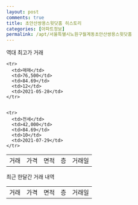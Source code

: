 ```yaml
---
layout: post
comments: true
title: 초안산쌍용스윗닷홈 히스토리
categories: [아파트정보]
permalink: /apt/서울특별시노원구월계동초안산쌍용스윗닷홈
---
```


역대 최고가 거래
<table class="sortable">
    <tr>
      <td>거래</td>
      <td>가격</td>
      <td>면적</td>
      <td>층</td>
      <td>거래일</td>
    </tr>
    
    <tr>
      <td>매매</td>
      <td>76,500</td>
      <td>84.69</td>
      <td>12</td>
      <td>2021-05-28</td>
    </tr>
        
    
    <tr>
      <td>전세</td>
      <td>42,000</td>
      <td>84.69</td>
      <td>10</td>
      <td>2021-07-29</td>
    </tr>
        
    
</table>

최근 한달간 거래 내역

<font size='small'>
<table class="sortable">
    <tr>
      <td>거래</td>
      <td>가격</td>
      <td>면적</td>
      <td>층</td>
      <td>거래일</td>
    </tr>

</table>
</font>

